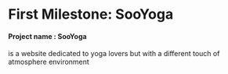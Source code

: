 # First Milestone: SooYoga
#### Project name : SooYoga

is a website dedicated to yoga lovers but with a different touch of atmosphere environment